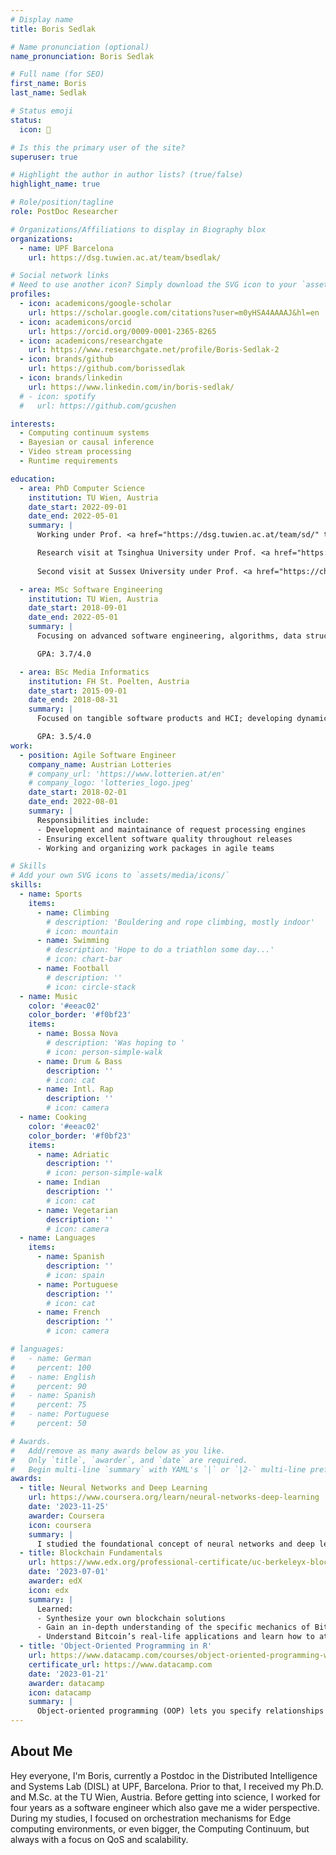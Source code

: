 ```yaml
---
# Display name
title: Boris Sedlak

# Name pronunciation (optional)
name_pronunciation: Boris Sedlak

# Full name (for SEO)
first_name: Boris
last_name: Sedlak

# Status emoji
status:
  icon: 🧉

# Is this the primary user of the site?
superuser: true

# Highlight the author in author lists? (true/false)
highlight_name: true

# Role/position/tagline
role: PostDoc Researcher

# Organizations/Affiliations to display in Biography blox
organizations:
  - name: UPF Barcelona
    url: https://dsg.tuwien.ac.at/team/bsedlak/

# Social network links
# Need to use another icon? Simply download the SVG icon to your `assets/media/icons/` folder.
profiles:
  - icon: academicons/google-scholar
    url: https://scholar.google.com/citations?user=m0yHSA4AAAAJ&hl=en
  - icon: academicons/orcid
    url: https://orcid.org/0009-0001-2365-8265
  - icon: academicons/researchgate
    url: https://www.researchgate.net/profile/Boris-Sedlak-2
  - icon: brands/github
    url: https://github.com/borissedlak
  - icon: brands/linkedin
    url: https://www.linkedin.com/in/boris-sedlak/
  # - icon: spotify
  #   url: https://github.com/gcushen

interests:
  - Computing continuum systems
  - Bayesian or causal inference
  - Video stream processing
  - Runtime requirements

education:
  - area: PhD Computer Science
    institution: TU Wien, Austria
    date_start: 2022-09-01
    date_end: 2022-05-01
    summary: |
      Working under Prof. <a href="https://dsg.tuwien.ac.at/team/sd/" target="_blank">Schahram Dustdar</a> at the Distributed Systems Group (<a href="https://dsg.tuwien.ac.at/" target="_blank">DSG</a>); focusing on ensuring runtime requirements in large-scale computing systems through causal inference. Fully funded by EU Horizon (<a href="https://www.teadal.eu/" target="_blank">Teadal</a>).

      Research visit at Tsinghua University under Prof. <a href="https://sites.google.com/site/profxiaoboqu/" target="_blank">Xiaobo Qu</a>; working on emerging transportation solutions for collaborative offloading in vehicular edge computing.
      
      Second visit at Sussex University under Prof. <a href="https://christopherlbuckley.com/" target="_blank">Chris Buckley</a>; working on agent-based intelligence in large-scale distributed computing systems.

  - area: MSc Software Engineering
    institution: TU Wien, Austria
    date_start: 2018-09-01
    date_end: 2022-05-01
    summary: |
      Focusing on advanced software engineering, algorithms, data structures, and distributed information systems. Finished the studies and master defense with distinction. Working in parallel as software engineer at Austrian lotteries.

      GPA: 3.7/4.0

  - area: BSc Media Informatics
    institution: FH St. Poelten, Austria
    date_start: 2015-09-01
    date_end: 2018-08-31
    summary: |
      Focused on tangible software products and HCI; developing dynamic solutions for mobile navigation; interactive installations for digital art (e.g., music and video); experimenting with AR and VR environments

      GPA: 3.5/4.0
work:
  - position: Agile Software Engineer
    company_name: Austrian Lotteries
    # company_url: 'https://www.lotterien.at/en'
    # company_logo: 'lotteries_logo.jpeg'
    date_start: 2018-02-01
    date_end: 2022-08-01
    summary: |
      Responsibilities include:
      - Development and maintainance of request processing engines
      - Ensuring excellent software quality throughout releases 
      - Working and organizing work packages in agile teams

# Skills
# Add your own SVG icons to `assets/media/icons/`
skills:
  - name: Sports
    items:
      - name: Climbing
        # description: 'Bouldering and rope climbing, mostly indoor'
        # icon: mountain
      - name: Swimming
        # description: 'Hope to do a triathlon some day...'
        # icon: chart-bar
      - name: Football
        # description: ''
        # icon: circle-stack
  - name: Music
    color: '#eeac02'
    color_border: '#f0bf23'
    items:
      - name: Bossa Nova
        # description: 'Was hoping to '
        # icon: person-simple-walk
      - name: Drum & Bass
        description: ''
        # icon: cat
      - name: Intl. Rap
        description: ''
        # icon: camera
  - name: Cooking
    color: '#eeac02'
    color_border: '#f0bf23'
    items:
      - name: Adriatic
        description: ''
        # icon: person-simple-walk
      - name: Indian
        description: ''
        # icon: cat
      - name: Vegetarian
        description: ''
        # icon: camera
  - name: Languages
    items:
      - name: Spanish
        description: ''
        # icon: spain
      - name: Portuguese
        description: ''
        # icon: cat
      - name: French
        description: ''
        # icon: camera

# languages:
#   - name: German
#     percent: 100
#   - name: English
#     percent: 90
#   - name: Spanish
#     percent: 75
#   - name: Portuguese
#     percent: 50

# Awards.
#   Add/remove as many awards below as you like.
#   Only `title`, `awarder`, and `date` are required.
#   Begin multi-line `summary` with YAML's `|` or `|2-` multi-line prefix and indent 2 spaces below.
awards:
  - title: Neural Networks and Deep Learning
    url: https://www.coursera.org/learn/neural-networks-deep-learning
    date: '2023-11-25'
    awarder: Coursera
    icon: coursera
    summary: |
      I studied the foundational concept of neural networks and deep learning. By the end, I was familiar with the significant technological trends driving the rise of deep learning; build, train, and apply fully connected deep neural networks; implement efficient (vectorized) neural networks; identify key parameters in a neural network’s architecture; and apply deep learning to your own applications.
  - title: Blockchain Fundamentals
    url: https://www.edx.org/professional-certificate/uc-berkeleyx-blockchain-fundamentals
    date: '2023-07-01'
    awarder: edX
    icon: edx
    summary: |
      Learned:
      - Synthesize your own blockchain solutions
      - Gain an in-depth understanding of the specific mechanics of Bitcoin
      - Understand Bitcoin’s real-life applications and learn how to attack and destroy Bitcoin, Ethereum, smart contracts and Dapps, and alternatives to Bitcoin’s Proof-of-Work consensus algorithm
  - title: 'Object-Oriented Programming in R'
    url: https://www.datacamp.com/courses/object-oriented-programming-with-s3-and-r6-in-r
    certificate_url: https://www.datacamp.com
    date: '2023-01-21'
    awarder: datacamp
    icon: datacamp
    summary: |
      Object-oriented programming (OOP) lets you specify relationships between functions and the objects that they can act on, helping you manage complexity in your code. This is an intermediate level course, providing an introduction to OOP, using the S3 and R6 systems. S3 is a great day-to-day R programming tool that simplifies some of the functions that you write. R6 is especially useful for industry-specific analyses, working with web APIs, and building GUIs.
---
```


## About Me

Hey everyone, I'm Boris, currently a Postdoc in the Distributed Intelligence and Systems Lab (DISL) at UPF, Barcelona. Prior to that, I received my Ph.D. and M.Sc. at the TU Wien, Austria. Before getting into science, I worked for four years as a software engineer which also gave me a wider perspective. During my studies, I focused on orchestration mechanisms for Edge computing environments, or even bigger, the Computing Continuum, but always with a focus on QoS and scalability.
